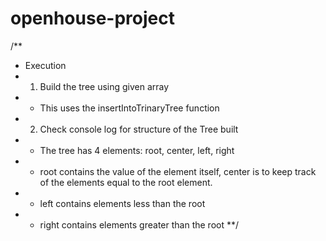 # openhouse-project

/**
 *  Execution
 * 1. Build the tree using given array
 *  - This uses the insertIntoTrinaryTree function
 * 2. Check console log for structure of the Tree built
 *    - The tree has 4 elements: root, center, left, right
 *    - root contains the value of the element itself, center is to keep track of the elements equal to the root element.
 *    - left contains elements less than the root
 *    - right contains elements greater than the root
 **/

